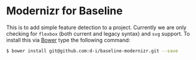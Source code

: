 # Modernizr for Baseline

This is to add simple feature detection to a project. Currently we are only checking for `flexbox` (both current and legacy syntax) and `svg` support.
To install this via [Bower](http://bower.io) type the following command:

```sh
$ bower install git@github.com:d-i/baseline-modernizr.git --save
```
